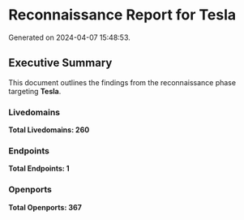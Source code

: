 # Reconnaissance Report for Tesla
Generated on 2024-04-07 15:48:53.

## Executive Summary
This document outlines the findings from the reconnaissance phase targeting **Tesla**.

### Livedomains
**Total Livedomains: 260**

### Endpoints
**Total Endpoints: 1**

### Openports
**Total Openports: 367**

